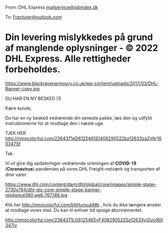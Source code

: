 From: DHL Express <mailservice@jobindex.dk>

To: Fracturer@outlook.com

# Din levering mislykkedes på grund af manglende oplysninger - © 2022 DHL Express. Alle rettigheder forbeholdes.
 <https://www.blackravenarmoury.co.uk/wp-content/uploads/2017/03/DHL-Banner-copy.jpg> 

DU HAR EN NY BESKED (1)

Kære kunde,

 

Du har en ny besked vedrørende din seneste pakke, læs den og udfyld instruktionerne for at modtage den i næste uge.

TJEK HER <http://nmocolorful.com/2364371eD6125465El408290522bz12633za2VAr160347Sf>  

Tak.

Vi vil give dig opdateringer vedrørende virkningen af 𝐂𝐎𝐕𝐈𝐃-𝟏𝟗 (𝐂𝐨𝐫𝐨𝐧𝐚𝐯𝐢𝐫𝐮𝐬) pandemien på vores DHL Freight-netværk og transporten af dine varer.

 <https://www.dhl.com/content/dam/dhl/global/core/images/simple-stage-2730x784/dhl-glo-core-simple-stage-banner-resilience360.web.767.146.jpg> 

Klik her <http://nmocolorful.com/bItHunsubMb> , hvis du ikke længere ønsker at modtage vores mail. Du kan til enhver tid opsige abonnementet.

 <http://nmocolorful.com/2364371LG6125465yF408290522Sz12633yi2Izo160347Iv> 
